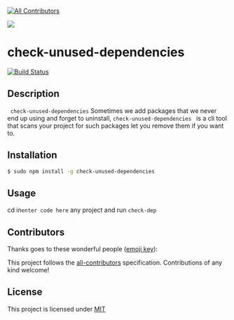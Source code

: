 
[![All Contributors](https://img.shields.io/badge/all_contributors-0-orange.svg?style=flat-square)](#contributors)
<div>
	<img src="https://i.imgur.com/y46CgWg.gif">
	<h1 style="font-weight:bold;">check-unused-dependencies </h1>

[![Build Status](https://travis-ci.org/ekpangmichael/check-unused-dependencies.svg?branch=master)](https://travis-ci.org/ekpangmichael/check-unused-dependencies)



</div>



## Description

` check-unused-dependencies`  Sometimes we add packages that  we never end up using and forget to uninstall, `check-unused-dependencies ` is a cli tool that scans your project for such packages let you remove them if you want to.
## Installation

```bash
$ sudo npm install -g check-unused-dependencies
```


## Usage

cd in`enter code here` any project and run `check-dep`






## Contributors

<!-- ALL-CONTRIBUTORS-LIST:START - Do not remove or modify this section -->
<!-- prettier-ignore -->
<!-- ALL-CONTRIBUTORS-LIST:END -->
Thanks goes to these wonderful people ([emoji key](https://allcontributors.org/docs/en/emoji-key)):

<!-- ALL-CONTRIBUTORS-LIST:START - Do not remove or modify this section -->
<!-- prettier-ignore -->


<!-- ALL-CONTRIBUTORS-LIST:END -->

This project follows the [all-contributors](https://github.com/all-contributors/all-contributors) specification. Contributions of any kind welcome!

## License

This project is licensed under
[MIT](https://github.com/codeshifu/sync-dotenv/blob/master/LICENSE)